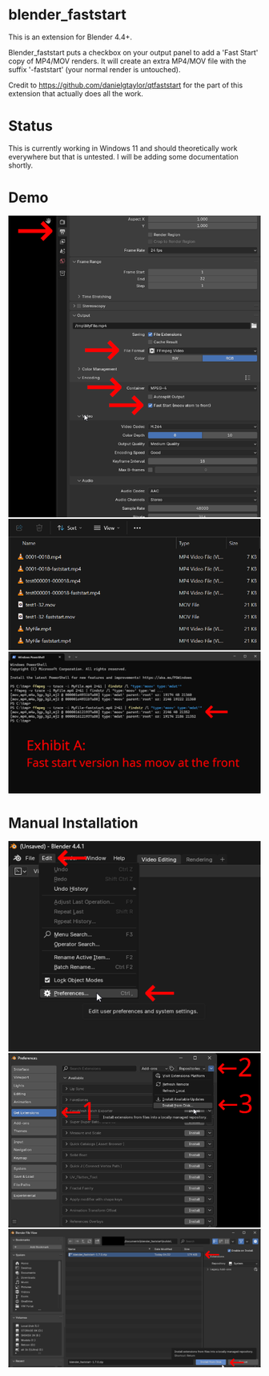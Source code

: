 # blender_faststart
This is an extension for Blender 4.4+. 

Blender_faststart puts a checkbox on your output panel to add a 'Fast Start' copy of MP4/MOV renders. It will create an extra MP4/MOV file with the suffix '-faststart' (your normal render is untouched).

Credit to https://github.com/danielgtaylor/qtfaststart for the part of this extension that actually does all the work.

 # Status
 This is currently working in Windows 11 and should theoretically work everywhere but that is untested.  I will be adding some documentation shortly.

 # Demo
 ![Find it](./examples/faststart_findit.png)
 ![Filenames](./examples/faststart_filenames.png)
 ![Demo](./examples/faststart_ffmpeg.png)

 # Manual Installation
 ![Manual Install 1](./examples/faststart_install1.png)
 ![Manual Install 2](./examples/faststart_install2.png)
 ![Manual Install 3](./examples/faststart_install3.png)
